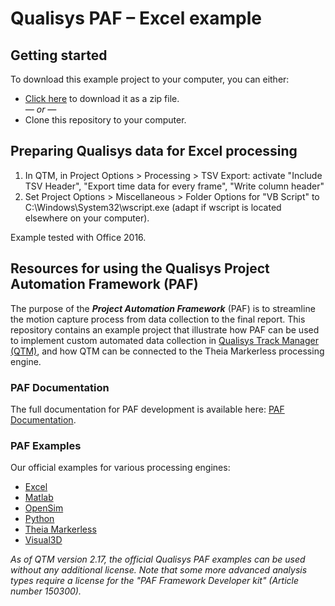# Qualisys PAF – Excel example

## Getting started
To download this example project to your computer, you can either:

* [Click here](https://github.com/qualisys/paf-excel-example/archive/refs/heads/main.zip) to download it as a zip file.
<br>_— or —_
* Clone this repository to your computer.

##  Preparing Qualisys data for Excel processing

1. In QTM, in Project Options > Processing > TSV Export: activate "Include TSV Header", "Export time data for every frame", "Write column header" 
2. Set Project Options > Miscellaneous > Folder Options for "VB Script" to C:\Windows\System32\wscript.exe (adapt if wscript is located elsewhere on your computer).

Example tested with Office 2016.

## Resources for using the Qualisys Project Automation Framework (PAF)

The purpose of the ***Project Automation Framework*** (PAF) is to streamline the motion capture process from data collection to the final report. This repository contains an example project that illustrate how PAF can be used to implement custom automated data collection in [Qualisys Track Manager (QTM)](http://www.qualisys.com/software/qualisys-track-manager/), and how QTM can be connected to the Theia Markerless processing engine. 

### PAF Documentation

The full documentation for PAF development is available here: [PAF Documentation](https://github.com/qualisys/paf-documentation).


### PAF Examples

Our official examples for various processing engines:

- [Excel](https://github.com/qualisys/paf-excel-example)
- [Matlab](https://github.com/qualisys/paf-matlab-example)
- [OpenSim](https://github.com/qualisys/paf-opensim-example)
- [Python](https://github.com/qualisys/paf-python-example)
- [Theia Markerless](https://github.com/qualisys/paf-theia-markerless-example)
- [Visual3D](https://github.com/qualisys/paf-visual3d-example)

_As of QTM version 2.17, the official Qualisys PAF examples can be used without any additional license. Note that some more advanced analysis types require a license for the "PAF Framework Developer kit" (Article number 150300)._
